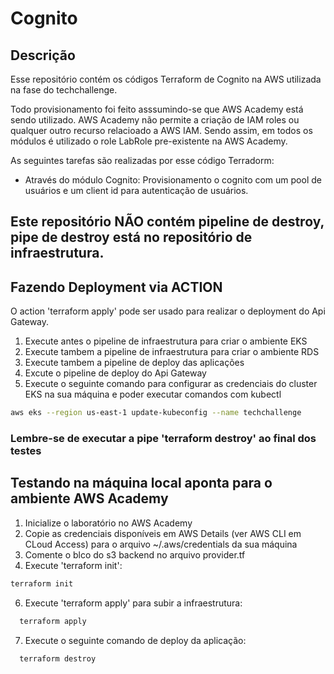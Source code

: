 # Cognito

## Descrição

Esse repositório contém os códigos Terraform de Cognito na AWS utilizada na fase do techchallenge.

Todo provisionamento foi feito asssumindo-se que AWS Academy está sendo utilizado.  AWS Academy não permite a criação de IAM roles ou qualquer outro recurso relacioado a AWS IAM. Sendo assim, em todos os módulos é utilizado o role LabRole pre-existente na AWS Academy.

As seguintes tarefas são realizadas por esse código Terradorm:

* Através do módulo Cognito: Provisionamento o cognito com um pool de usuários e um client id para autenticação de usuários.

## Este repositório NÃO contém pipeline de destroy, pipe de destroy está no repositório de infraestrutura.

## Fazendo Deployment via ACTION

O action 'terraform apply' pode ser usado para realizar o deployment do Api Gateway.

1. Execute antes o pipeline de infraestrutura para criar o ambiente EKS
2. Execute tambem a pipeline de infraestrutura para criar o ambiente RDS
3. Execute tambem a pipeline de deploy das aplicações 
4. Excute o pipeline de deploy do Api Gateway
2. Execute o seguinte comando para configurar as credenciais do cluster EKS na sua máquina e poder executar comandos com kubectl
```bash
aws eks --region us-east-1 update-kubeconfig --name techchallenge
```
### Lembre-se de executar a pipe 'terraform destroy' ao final dos testes

## Testando na máquina local aponta para o ambiente AWS Academy

1. Inicialize o laboratório no AWS Academy
2. Copie as credenciais disponíveis em AWS Details (ver AWS CLI em CLoud Access) para o arquivo ~/.aws/credentials da sua máquina
3. Comente o blco  do s3 backend no arquivo provider.tf
5. Execute 'terraform init':
```bash
terraform init
```
6. Execute 'terraform apply' para subir a infraestrutura:
```bash
  terraform apply
```
7. Execute o seguinte comando de deploy da aplicação:
```bash
  terraform destroy
```